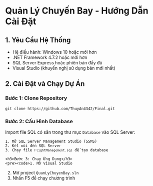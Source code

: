 
<body>
    <h1>Quản Lý Chuyến Bay - Hướng Dẫn Cài Đặt</h1>
    <h2>1. Yêu Cầu Hệ Thống</h2>
    <ul>
        <li>Hệ điều hành: Windows 10 hoặc mới hơn</li>
        <li>.NET Framework 4.7.2 hoặc mới hơn</li>
        <li>SQL Server Express hoặc phiên bản đầy đủ</li>
        <li>Visual Studio (khuyến nghị sử dụng bản mới nhất)</li>
    </ul>
    <h2>2. Cài Đặt và Chạy Dự Án</h2>
    <h3>Bước 1: Clone Repository</h3>
    <pre><code>git clone https://github.com/ThuyAn4342/Final.git</code></pre>
    <h3>Bước 2: Cấu Hình Database</h3>
    <p>Import file SQL có sẵn trong thư mục <code>Database</code> vào SQL Server:</p>
    <pre><code>1. Mở SQL Server Management Studio (SSMS)
2. Kết nối đến SQL Server
3. Chạy file <code>FlightManagement.sql</code> để tạo database</code></pre>
    
    <h3>Bước 3: Chạy Ứng Dụng</h3>
    <pre><code>1. Mở Visual Studio
2. Mở project <code>QuanLyChuyenBay.sln</code>
3. Nhấn F5 để chạy chương trình</code></pre>
   
</body>
</html>
